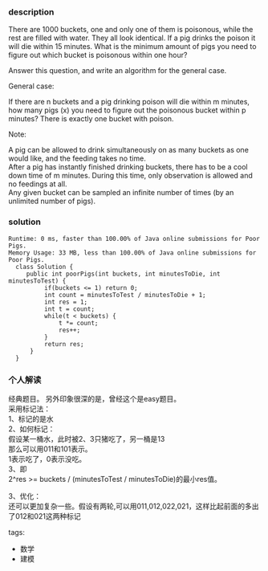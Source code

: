 ### description    
  There are 1000 buckets, one and only one of them is poisonous, while the rest are filled with water. They all look identical. If a pig drinks the poison it will die within 15 minutes. What is the minimum amount of pigs you need to figure out which bucket is poisonous within one hour?  
    
  Answer this question, and write an algorithm for the general case.  
    
     
    
  General case:  
    
  If there are n buckets and a pig drinking poison will die within m minutes, how many pigs (x) you need to figure out the poisonous bucket within p minutes? There is exactly one bucket with poison.  
    
     
    
  Note:  
    
  A pig can be allowed to drink simultaneously on as many buckets as one would like, and the feeding takes no time.  
  After a pig has instantly finished drinking buckets, there has to be a cool down time of m minutes. During this time, only observation is allowed and no feedings at all.  
  Any given bucket can be sampled an infinite number of times (by an unlimited number of pigs).  
### solution    
```    
Runtime: 0 ms, faster than 100.00% of Java online submissions for Poor Pigs.  
Memory Usage: 33 MB, less than 100.00% of Java online submissions for Poor Pigs.  
  class Solution {  
     public int poorPigs(int buckets, int minutesToDie, int minutesToTest) {  
          if(buckets <= 1) return 0;  
          int count = minutesToTest / minutesToDie + 1;  
          int res = 1;  
          int t = count;  
          while(t < buckets) {  
              t *= count;  
              res++;  
          }  
          return res;  
      }  
  }  
```    
    
### 个人解读    
  经典题目。 另外印象很深的是，曾经这个是easy题目。  
  采用标记法：  
  1、标记的是水  
  2、如何标记：  
  假设某一桶水，此时被2、3只猪吃了，另一桶是13  
  那么可以用011和101表示。  
  1表示吃了，0表示没吃。  
  3、即  
  2^res >= buckets / (minutesToTest / minutesToDie)的最小res值。  
    
  3、优化：  
  还可以更加复杂一些。假设有两轮,可以用011,012,022,021，这样比起前面的多出了012和021这两种标记  
    
tags:    
  -  数学  
  -  建模  
